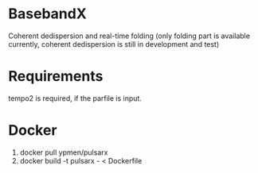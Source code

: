 # BasebandX
Coherent dedispersion and real-time folding (only folding part is available currently, coherent dedispersion is still in development and test)

# Requirements
tempo2 is required, if the parfile is input.

# Docker
1) docker pull ypmen/pulsarx
2) docker build -t pulsarx - < Dockerfile

